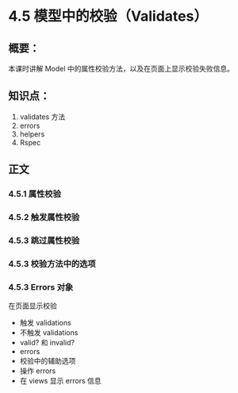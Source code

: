 # 4.5 模型中的校验（Validates）

## 概要：

本课时讲解 Model 中的属性校验方法，以及在页面上显示校验失败信息。

## 知识点：

1. validates 方法
2. errors
3. helpers
4. Rspec

## 正文

### 4.5.1 属性校验

### 4.5.2 触发属性校验

### 4.5.3 跳过属性校验

### 4.5.3 校验方法中的选项

### 4.5.3 Errors 对象


在页面显示校验






   * 触发 validations
   * 不触发 validations
   * valid? 和 invalid?
   * errors
   * 校验中的辅助选项
   * 操作 errors
   * 在 views 显示 errors 信息
